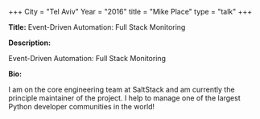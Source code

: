 +++
City = "Tel Aviv"
Year = "2016"
title = "Mike Place"
type = "talk"
+++

<div class="span-15  ">
  <div class="span-15  last ">
  <p><strong>Title:</strong>
  Event-Driven Automation: Full Stack Monitoring
  </p>

  <p><strong>Description:</strong></p>

  <p>Event-Driven Automation: Full Stack Monitoring  </p>
      <p><strong>Bio:</strong></p>

  <p>I am on the core engineering team at SaltStack and am currently the principle maintainer of the project. I help to manage one of the largest Python developer communities in the world!</p>

  </div>
</div>
